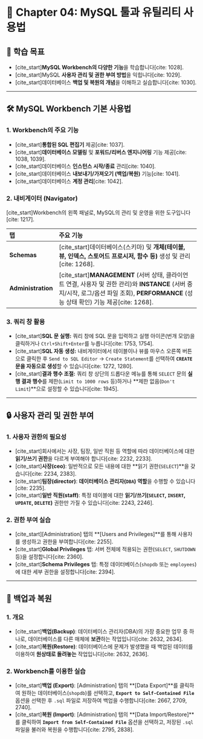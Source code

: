 # 📖 Chapter 04: MySQL 툴과 유틸리티 사용법

## 🎯 학습 목표
* [cite_start]**MySQL Workbench의 다양한 기능**을 학습합니다[cite: 1028].
* [cite_start]MySQL **사용자 관리 및 권한 부여 방법**을 익힙니다[cite: 1029].
* [cite_start]데이터베이스 **백업 및 복원의 개념**을 이해하고 실습합니다[cite: 1030].

---

## 🛠️ MySQL Workbench 기본 사용법

### 1. Workbench의 주요 기능
* [cite_start]**통합된 SQL 편집기** 제공[cite: 1037].
* [cite_start]**데이터베이스 모델링** 및 **포워드/리버스 엔지니어링** 기능 제공[cite: 1038, 1039].
* [cite_start]데이터베이스 **인스턴스 시작/종료** 관리[cite: 1040].
* [cite_start]데이터베이스 **내보내기/가져오기 (백업/복원)** 기능[cite: 1041].
* [cite_start]데이터베이스 **계정 관리**[cite: 1042].

### 2. 내비게이터 (Navigator)
[cite_start]Workbench의 왼쪽 패널로, MySQL의 관리 및 운영을 위한 도구입니다[cite: 1217].

| 탭 | 주요 기능 |
| :--- | :--- |
| **Schemas** | [cite_start]데이터베이스(스키마) 및 **개체(테이블, 뷰, 인덱스, 스토어드 프로시저, 함수 등)** 생성 및 관리[cite: 1268]. |
| **Administration** | [cite_start]**MANAGEMENT** (서버 상태, 클라이언트 연결, 사용자 및 권한 관리)와 **INSTANCE** (서버 중지/시작, 로그/옵션 파일 조회), **PERFORMANCE** (성능 상태 확인) 기능 제공[cite: 1268]. |

### 3. 쿼리 창 활용
* [cite_start]**SQL 문 실행:** 쿼리 창에 SQL 문을 입력하고 실행 아이콘(번개 모양)을 클릭하거나 `Ctrl+Shift+Enter`를 누릅니다[cite: 1753, 1754].
* [cite_start]**SQL 자동 생성:** 내비게이터에서 테이블이나 뷰를 마우스 오른쪽 버튼으로 클릭한 후 `Send to SQL Editor` → `Create Statement`를 선택하여 **`CREATE` 문을 자동으로 생성**할 수 있습니다[cite: 1272, 1280].
* [cite_start]**결과 행수 조절:** 쿼리 창 상단의 드롭다운 메뉴를 통해 `SELECT` 문의 **실행 결과 행수**를 제한(`Limit to 1000 rows` 등)하거나 **제한 없음(`Don't Limit`)**으로 설정할 수 있습니다[cite: 1945].

---

## 🔒 사용자 관리 및 권한 부여

### 1. 사용자 권한의 필요성
* [cite_start]회사에서는 사장, 팀장, 일반 직원 등 역할에 따라 데이터베이스에 대한 **읽기/쓰기 권한**을 다르게 부여해야 합니다[cite: 2232, 2233].
* [cite_start]**사장(ceo)**: 일반적으로 모든 내용에 대한 **읽기 권한(`SELECT`)**을 갖습니다[cite: 2234, 2383].
* [cite_start]**팀장(director)**: **데이터베이스 관리자(`DBA`) 역할**을 수행할 수 있습니다[cite: 2235].
* [cite_start]**일반 직원(staff)**: 특정 테이블에 대한 **읽기/쓰기(`SELECT`, `INSERT`, `UPDATE`, `DELETE`)** 권한만 가질 수 있습니다[cite: 2243, 2246].

### 2. 권한 부여 실습
* [cite_start][Administration] 탭의 **[Users and Privileges]**를 통해 사용자를 생성하고 권한을 부여합니다[cite: 2255].
* [cite_start]**Global Privileges** 탭: 서버 전체에 적용되는 권한(`SELECT`, `SHUTDOWN` 등)을 설정합니다[cite: 2360].
* [cite_start]**Schema Privileges** 탭: 특정 데이터베이스(`shopdb` 또는 `employees`)에 대한 세부 권한을 설정합니다[cite: 2394].

---

## 💾 백업과 복원

### 1. 개요
* [cite_start]**백업(Backup)**: 데이터베이스 관리자(DBA)의 가장 중요한 업무 중 하나로, 데이터베이스를 다른 매체에 **보관**하는 작업입니다[cite: 2632, 2634].
* [cite_start]**복원(Restore)**: 데이터베이스에 문제가 발생했을 때 백업된 데이터를 이용하여 **원상태로 돌려놓는** 작업입니다[cite: 2632, 2636].

### 2. Workbench를 이용한 실습
* [cite_start]**백업 (Export)**: [Administration] 탭의 **[Data Export]**를 클릭하여 원하는 데이터베이스(`shopdb`)를 선택하고, **`Export to Self-Contained File`** 옵션을 선택한 후 `.sql` 파일로 저장하여 백업을 수행합니다[cite: 2667, 2709, 2740].
* [cite_start]**복원 (Import)**: [Administration] 탭의 **[Data Import/Restore]**를 클릭하여 **`Import from Self-Contained File`** 옵션을 선택하고, 저장된 `.sql` 파일을 불러와 복원을 수행합니다[cite: 2795, 2838].